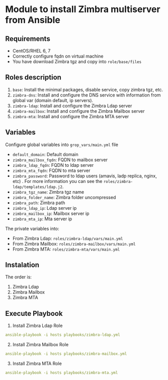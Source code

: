 #  Module to install Zimbra multiserver from Ansible

Requirements
------------

* CentOS/RHEL 6, 7
* Correctly configure fqdn on virtual machine
* You have download Zimbra tgz and copy into `role/base/files`


Roles description
-----------------

1. `base`: Install the minimal packages, disable service, copy zimbra tgz, etc.
2. `zimbra-dns`: Install and configure the DNS service with information from global var (domain default, ip servers).
3.  `zimbra-ldap`: Install and configure the Zimbra Ldap server
3.  `zimbra-mailbox`: Install and configure the Zimbra Mailbox server
3.  `zimbra-mta`: Install and configure the Zimbra MTA server

Variables
---------

Configure global variables into  `grop_vars/main.yml` file
* `default_domain`: Default domain
* `zimbra_mailbox_fqdn`: FQDN to mailbox server
* `zimbra_ldap_fqdn`: FQDN to ldap server
* `zimbra_mta_fqdn`: FQDN to mta server
* `zimbra_password`: Password to ldap users (amavis, ladp replica, nginx, etc) . For more information you can see the `roles/zimbra-ldap/templates/ldap.j2`.
* `zimbra_tgz_name`: Zimbra tgz name
* `zimbra_folder_name`: Zimbra folder uncompressed
* `zimbra_path`: Zimbra path
* `zimbra_ldap_ip`: Ldap server ip
* `zimbra_mailbox_ip`: Mailbox server ip
* `zimbra_mta_ip`:  Mta server ip

The private variables into:
* From Zimbra Ldap:  `roles/zimbra-ldap/vars/main.yml`
* From Zimbra Mailbox:  `roles/zimbra-mailbox/vars/main.yml`
* From Zimbra MTA:  `roles/zimbra-mta/vars/main.yml`

Instalation
-----------
The order is:

1. Zimbra Ldap
2. Zimbra Mailbox
3. Zimbra MTA

Execute Playbook
----------------
1. Install Zimbra Ldap Role
```yml
ansible-playbook -i hosts playbooks/zimbra-ldap.yml
```

2. Install Zimbra Mailbox Role
```yml
ansible-playbook -i hosts playbooks/zimbra-mailbox.yml
```

3. Install Zimbra MTA Role
```yml
ansible-playbook -i hosts playbooks/zimbra-mta.yml
```

